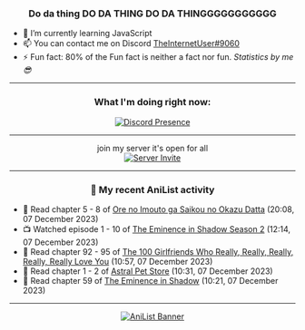 <div align="center">

### Do da thing DO DA THING DO DA THINGGGGGGGGGGG
</div>

- 🌱 I’m currently learning JavaScript
- 📫 You can contact me on Discord [TheInternetUser#9060](https://discord.com/users/534117072796385300)
- ⚡ Fun fact: 80% of the Fun fact is neither a fact nor fun. _Statistics by me 😎_
<hr>

<div align="center">

### What I'm doing right now:
[![Discord Presence](https://lanyard.cnrad.dev/api/534117072796385300)](https://discord.com/users/534117072796385300)
<hr>

join my server it's open for all <br>
[![Server Invite](https://invidget.switchblade.xyz/bfYgVHxrSs)](https://discord.gg/bfYgVHxrSs)

<hr>
  
### 🌸 My recent AniList activity

</div>

<!-- ANILIST_ACTIVITY:start -->

-   📖 Read chapter 5 - 8 of [Ore no Imouto ga Saikou no Okazu Datta](https://anilist.co/manga/160842) (20:08, 07 December 2023)
-   📺 Watched episode 1 - 10 of [The Eminence in Shadow Season 2](https://anilist.co/anime/161964) (12:14, 07 December 2023)
-   📖 Read chapter 92 - 95 of [The 100 Girlfriends Who Really, Really, Really, Really, Really Love You](https://anilist.co/manga/114416) (10:57, 07 December 2023)
-   📖 Read chapter 1 - 2 of [Astral Pet Store](https://anilist.co/manga/160143) (10:31, 07 December 2023)
-   📖 Read chapter 59 of [The Eminence in Shadow](https://anilist.co/manga/106758) (10:21, 07 December 2023)

<!-- ANILIST_ACTIVITY:end -->
<hr>

<div align="center">

[![AniList Banner](https://img.anili.st/User/929966)](https://anilist.co/user/TheInternetUser)

<!-- ![Profile views](https://gpvc.arturio.dev/TheInternetUse7) Since 2023-01-09 -->
<br>


</div>
